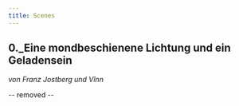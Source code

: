 ```yaml
---
title: Scenes
---
```


## 0.\_Eine mondbeschienene Lichtung und ein Geladensein
*von Franz Jostberg und Vînn*

-- removed --
